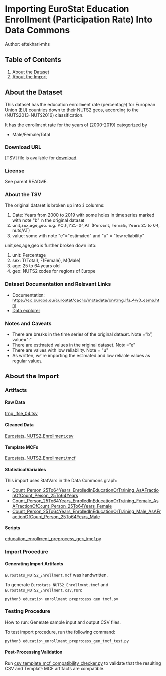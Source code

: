# Importing EuroStat Education Enrollment (Participation Rate) Into Data Commons

Author: eftekhari-mhs

## Table of Contents

1. [About the Dataset](#about-the-dataset)
1. [About the Import](#about-the-import)

## About the Dataset

This dataset has the education enrollment rate (percentage) for European Union (EU) countries down to their NUTS2 geos, according to the (NUTS2013-NUTS2016) classification.

It has the enrollment rate for the years of [2000-2019] categorized by

- Male/Female/Total

### Download URL

[TSV] file is available for [download](https://ec.europa.eu/eurostat/estat-navtree-portlet-prod/BulkDownloadListing?file=data/trng_lfse_04.tsv.gz).

### License

See parent README.

### About the TSV

The original dataset is broken up into 3 columns:

1. Date: Years from 2000 to 2019 with some holes in time series marked with note "b" in the original dataset
2. unit,sex,age,geo: e.g. PC,F,Y25-64,AT (Percent, Female, Years 25 to 64, nuts/AT)
3. value: some with note "e"="estimated" and "u" = "low reliability"

unit,sex,age,geo is further broken down into:

1. unit: Percentage
2. sex: T(Total), F(Female), M(Male)
3. age: 25 to 64 years old
4. geo: NUTS2 codes for regions of Europe

### Dataset Documentation and Relevant Links

- Documentation: <https://ec.europa.eu/eurostat/cache/metadata/en/trng_lfs_4w0_esms.htm>
- [Data explorer](https://appsso.eurostat.ec.europa.eu/nui/show.do?dataset=trng_lfse_04&lang=en)

### Notes and Caveats

- There are breaks in the time series of the original dataset. Note =”b”, value=":"
- There are estimated values in the original dataset. Note =”e”
- There are values with low reliability. Note = "u"
- As written, we're importing the estimated and low reliable values as regular values.

## About the Import

### Artifacts

#### Raw Data

[trng_lfse_04.tsv](./trng_lfse_04.tsv)

#### Cleaned Data

[Eurostats_NUTS2_Enrollment.csv](./Eurostats_NUTS2_Enrollment.csv)

#### Template MCFs

[Eurostats_NUTS2_Enrollment.tmcf](./Eurostats_NUTS2_Enrollment.tmcf)

#### StatisticalVariables

This import uses StatVars in the Data Commons graph:

- [Count_Person_25To64Years_EnrolledInEducationOrTraining_AsAFractionOfCount_Person_25To64Years](http://datacommons.org/browser/Count_Person_25To64Years_EnrolledInEducationOrTraining_AsAFractionOfCount_Person_25To64Years)
- [Count_Person_25To64Years_EnrolledInEducationOrTraining_Female_AsAFractionOfCount_Person_25To64Years_Female](http://datacommons.org/browser/Count_Person_25To64Years_EnrolledInEducationOrTraining_Female_AsAFractionOfCount_Person_25To64Years_Female)
- [Count_Person_25To64Years_EnrolledInEducationOrTraining_Male_AsAFractionOfCount_Person_25To64Years_Male](http://datacommons.org/browser/Count_Person_25To64Years_EnrolledInEducationOrTraining_Male_AsAFractionOfCount_Person_25To64Years_Male)

#### Scripts

[education_enrollment_preprocess_gen_tmcf.py](./education_enrollment_preprocess_gen_tmcf.py)

### Import Procedure

#### Generating Import Artifacts

`Eurostats_NUTS2_Enrollment.mcf` was handwritten.

To generate `Eurostats_NUTS2_Enrollment.tmcf` and `Eurostats_NUTS2_Enrollment.csv`, run:

```bash
python3 education_enrollment_preprocess_gen_tmcf.py
```

### Testing Procedure

How to run: Generate sample input and output CSV files.


To test import procedure, run the following command:

```
python3 education_enrollment_preprocess_gen_tmcf_test.py

```

#### Post-Processing Validation

Run
[csv_template_mcf_compatibility_checker.py](./csv_template_mcf_compatibility_checker.py)
to validate that the resulting CSV and Template MCF artifacts are
compatible.
